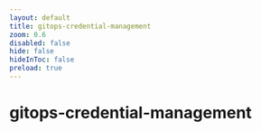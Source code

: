```yaml
---
layout: default 
title: gitops-credential-management  
zoom: 0.6   
disabled: false 
hide: false 
hideInToc: false    
preload: true   
---
```



# gitops-credential-management   
